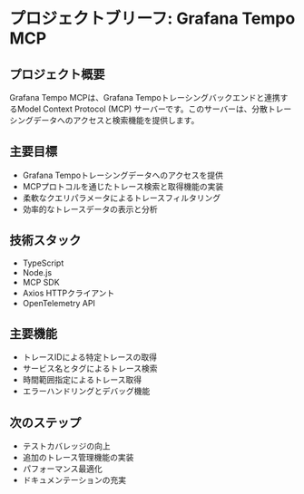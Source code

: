 # プロジェクトブリーフ: Grafana Tempo MCP

## プロジェクト概要
Grafana Tempo MCPは、Grafana Tempoトレーシングバックエンドと連携するModel Context Protocol (MCP) サーバーです。このサーバーは、分散トレーシングデータへのアクセスと検索機能を提供します。

## 主要目標
- Grafana Tempoトレーシングデータへのアクセスを提供
- MCPプロトコルを通じたトレース検索と取得機能の実装
- 柔軟なクエリパラメータによるトレースフィルタリング
- 効率的なトレースデータの表示と分析

## 技術スタック
- TypeScript
- Node.js
- MCP SDK
- Axios HTTPクライアント
- OpenTelemetry API

## 主要機能
- トレースIDによる特定トレースの取得
- サービス名とタグによるトレース検索
- 時間範囲指定によるトレース取得
- エラーハンドリングとデバッグ機能

## 次のステップ
- テストカバレッジの向上
- 追加のトレース管理機能の実装
- パフォーマンス最適化
- ドキュメンテーションの充実
